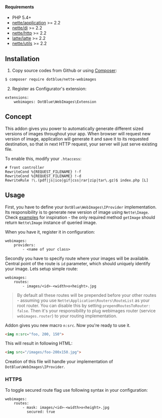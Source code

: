 #### Requirements

- PHP 5.4+
- [nette/application](https://github.com/nette/application) >= 2.2
- [nette/di](https://github.com/nette/di) >= 2.2
- [nette/http](https://github.com/nette/http) >= 2.2
- [latte/latte](https://github.com/nette/latte) >= 2.2
- [nette/utils](https://github.com/nette/utils) >= 2.2

## Installation

1) Copy source codes from Github or using [Composer](http://getcomposer.org/):
```sh
$ composer require dotblue/nette-webimages
```

2) Register as Configurator's extension:
```
extensions:
	webimages: DotBlue\WebImages\Extension
```

## Concept

This addon gives you power to automatically generate different sized versions of images throughout your app. When browser will request new version of image, application will generate it and save it to its requested destination, so that in next HTTP request, your server will just serve existing file.

To enable this, modify your `.htaccess`:

```
# front controller
RewriteCond %{REQUEST_FILENAME} !-f
RewriteCond %{REQUEST_FILENAME} !-d
RewriteRule !\.(pdf|js|ico|gif|css|rar|zip|tar\.gz)$ index.php [L]
```

## Usage

First, you have to define your `DotBlue\WebImages\IProvider` implementation. Its responsibility is to generate new version of image using `Nette\Image`. Check [examples](examples) for inspiration - the only required method `getImage` should return `Nette\Image` instance of queried image.

When you have it, register it in configuration:

```
webimages:
	providers:
		- <name of your class>
```

Secondly you have to specify route where your images will be available. Central point of the route is `id` parameter, which should uniquely identify your image. Lets setup simple route:

```
webimages:
	routes:
		- images/<id>-<width>x<height>.jpg
```

> By default all these routes will be prepended before your other routes - assuming you use `Nette\Application\Routers\RouteList` as your root router. You can disable this by setting `prependRoutesToRouter: false`. Then it's your responsibility to plug webimages router (service `webimages.router`) to your routing implementation.

Addon gives you new macro `n:src`. Now you're ready to use it.

```html
<img n:src="foo, 200, 150">
```

This will result in following HTML:

```html
<img src="/images/foo-200x150.jpg">
```

Creation of this file will handle your implementation of `DotBlue\WebImages\IProvider`.

### HTTPS

To toggle secured route flag use following syntax in your configuration:

```
webimages:
    routes:
        - mask: images/<id>-<width>x<height>.jpg
          secured: true
```
